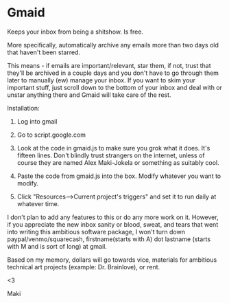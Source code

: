 # Gmaid
Keeps your inbox from being a shitshow. Is free.

More specifically, automatically archive any emails more than two days old that haven't been starred. 

This means - if emails are important/relevant, star them, if not, trust that they'll be archived in a couple days and you don't have to go through them later to manually (ew) manage your inbox. If you want to skim your important stuff, just scroll down to the bottom of your inbox and deal with or unstar anything there and Gmaid will take care of the rest.

Installation:

1) Log into gmail

2) Go to script.google.com

3) Look at the code in gmaid.js to make sure you grok what it does. It's fifteen lines. Don't blindly trust strangers on the internet, unless of course they are named Alex Maki-Jokela or something as suitably cool.

4) Paste the code from gmaid.js into the box. Modify whatever you want to modify.

5) Click "Resources-->Current project's triggers" and set it to run daily at whatever time. 

I don't plan to add any features to this or do any more work on it. However, if you appreciate the new inbox sanity or blood, sweat, and tears that went into writing this ambitious software package, I won't turn down paypal/venmo/squarecash, firstname(starts with A) dot lastname (starts with M and is sort of long) at gmail. 

Based on my memory, dollars will go towards vice, materials for ambitious technical art projects (example: Dr. Brainlove), or rent. 

<3 

Maki

